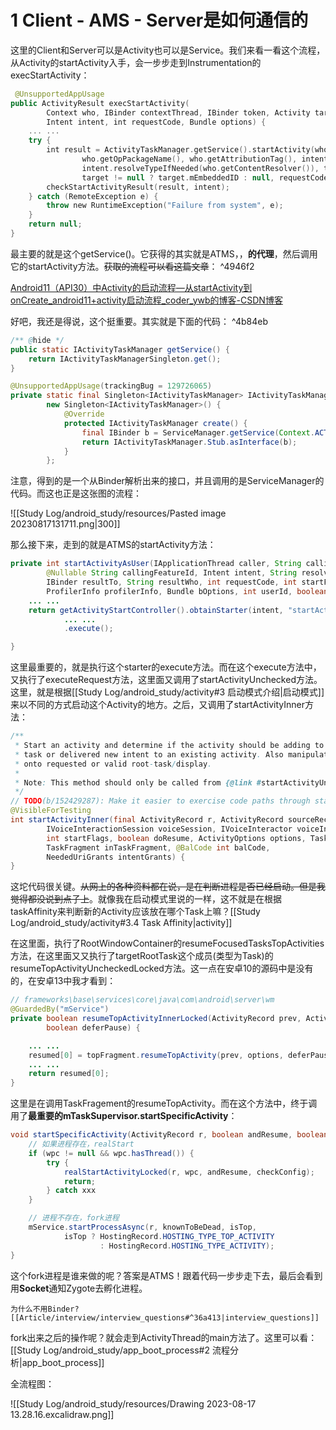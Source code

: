 # 1 Client - AMS - Server是如何通信的

这里的Client和Server可以是Activity也可以是Service。我们来看一看这个流程，从Activity的startActivity入手，会一步步走到Instrumentation的execStartActivity：

```kotlin
 @UnsupportedAppUsage  
public ActivityResult execStartActivity(  
        Context who, IBinder contextThread, IBinder token, Activity target,  
        Intent intent, int requestCode, Bundle options) {  
    ... ...
    try {  
        int result = ActivityTaskManager.getService().startActivity(whoThread,  
                who.getOpPackageName(), who.getAttributionTag(), intent,  
                intent.resolveTypeIfNeeded(who.getContentResolver()), token,  
                target != null ? target.mEmbeddedID : null, requestCode, 0, null, options);  
        checkStartActivityResult(result, intent);  
    } catch (RemoteException e) {  
        throw new RuntimeException("Failure from system", e);  
    }  
    return null;  
}
```

最主要的就是这个getService()。它获得的其实就是ATMS，，**的代理**，然后调用它的startActivity方法。~~获取的流程可以看这篇文章~~： ^4946f2

[Android11（API30）中Activity的启动流程—从startActivity到onCreate_android11+activity启动流程_coder_ywb的博客-CSDN博客](https://blog.csdn.net/yu749942362/article/details/107978083)

好吧，我还是得说，这个挺重要。其实就是下面的代码： ^4b84eb

```java
/** @hide */
public static IActivityTaskManager getService() {
	return IActivityTaskManagerSingleton.get();
}

@UnsupportedAppUsage(trackingBug = 129726065)
private static final Singleton<IActivityTaskManager> IActivityTaskManagerSingleton =
		new Singleton<IActivityTaskManager>() {
			@Override
			protected IActivityTaskManager create() {
				final IBinder b = ServiceManager.getService(Context.ACTIVITY_TASK_SERVICE);
				return IActivityTaskManager.Stub.asInterface(b);
			}
		};
```

注意，得到的是一个从Binder解析出来的接口，并且调用的是ServiceManager的代码。而这也正是这张图的流程：

![[Study Log/android_study/resources/Pasted image 20230817131711.png|300]]

那么接下来，走到的就是ATMS的startActivity方法：

```java
private int startActivityAsUser(IApplicationThread caller, String callingPackage,
		@Nullable String callingFeatureId, Intent intent, String resolvedType,
		IBinder resultTo, String resultWho, int requestCode, int startFlags,
		ProfilerInfo profilerInfo, Bundle bOptions, int userId, boolean validateIncomingUser) {
	... ...
	return getActivityStartController().obtainStarter(intent, "startActivityAsUser")
			... ...
			.execute();

}
```

这里最重要的，就是执行这个starter的execute方法。而在这个execute方法中，又执行了executeRequest方法，这里面又调用了startActivityUnchecked方法。这里，就是根据[[Study Log/android_study/activity#3 启动模式介绍|启动模式]]来以不同的方式启动这个Activity的地方。之后，又调用了startActivityInner方法：

```java
/**
 * Start an activity and determine if the activity should be adding to the top of an existing
 * task or delivered new intent to an existing activity. Also manipulating the activity task
 * onto requested or valid root-task/display.
 *
 * Note: This method should only be called from {@link #startActivityUnchecked}.
 */
// TODO(b/152429287): Make it easier to exercise code paths through startActivityInner
@VisibleForTesting
int startActivityInner(final ActivityRecord r, ActivityRecord sourceRecord,
		IVoiceInteractionSession voiceSession, IVoiceInteractor voiceInteractor,
		int startFlags, boolean doResume, ActivityOptions options, Task inTask,
		TaskFragment inTaskFragment, @BalCode int balCode,
		NeededUriGrants intentGrants) {
}
```

这坨代码很关键。~~从网上的各种资料都在说，是在判断进程是否已经启动。但是我觉得都没说到点子上~~。就像我在启动模式里说的一样，这不就是在根据taskAffinity来判断新的Activity应该放在哪个Task上嘛？[[Study Log/android_study/activity#3.4 Task Affinity|activity]]

在这里面，执行了RootWindowContainer的resumeFocusedTasksTopActivities方法，在这里面又又执行了targetRootTask这个成员(类型为Task)的resumeTopActivityUncheckedLocked方法。这一点在安卓10的源码中是没有的，在安卓13中我才看到：

```java
// frameworks\base\services\core\java\com\android\server\wm
@GuardedBy("mService")
private boolean resumeTopActivityInnerLocked(ActivityRecord prev, ActivityOptions options,
		boolean deferPause) {

	... ...
	resumed[0] = topFragment.resumeTopActivity(prev, options, deferPause);
	... ...
	return resumed[0];
}
```

这里是在调用TaskFragement的resumeTopActivity。而在这个方法中，终于调用了**最重要的mTaskSupervisor.startSpecificActivity**：

```java
void startSpecificActivity(ActivityRecord r, boolean andResume, boolean checkConfig) {
	// 如果进程存在，realStart
	if (wpc != null && wpc.hasThread()) {
		try {
			realStartActivityLocked(r, wpc, andResume, checkConfig);
			return;
		} catch xxx
	}

	// 进程不存在，fork进程
	mService.startProcessAsync(r, knownToBeDead, isTop,
			isTop ? HostingRecord.HOSTING_TYPE_TOP_ACTIVITY
					: HostingRecord.HOSTING_TYPE_ACTIVITY);
}
```

这个fork进程是谁来做的呢？答案是ATMS！跟着代码一步步走下去，最后会看到用**Socket**通知Zygote去孵化进程。

```ad-question
为什么不用Binder? [[Article/interview/interview_questions#^36a413|interview_questions]]
```

fork出来之后的操作呢？就会走到ActivityThread的main方法了。这里可以看：[[Study Log/android_study/app_boot_process#2 流程分析|app_boot_process]]

全流程图：

![[Study Log/android_study/resources/Drawing 2023-08-17 13.28.16.excalidraw.png]]